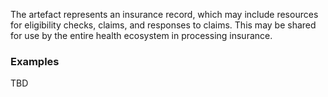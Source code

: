 The artefact represents an insurance record, which may include resources for eligibility checks, claims, and responses to claims. This may be shared for use by the entire health ecosystem in processing insurance.

### Examples

TBD

